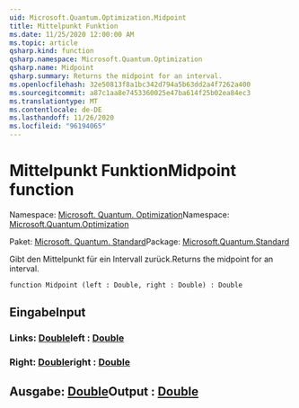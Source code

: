```yaml
---
uid: Microsoft.Quantum.Optimization.Midpoint
title: Mittelpunkt Funktion
ms.date: 11/25/2020 12:00:00 AM
ms.topic: article
qsharp.kind: function
qsharp.namespace: Microsoft.Quantum.Optimization
qsharp.name: Midpoint
qsharp.summary: Returns the midpoint for an interval.
ms.openlocfilehash: 32e50813f8a1bc342d794a5b63dd2a4f7262a400
ms.sourcegitcommit: a87c1aa8e7453360025e47ba614f25b02ea84ec3
ms.translationtype: MT
ms.contentlocale: de-DE
ms.lasthandoff: 11/26/2020
ms.locfileid: "96194065"
---
```

# <a name="midpoint-function"></a><span data-ttu-id="842a2-102">Mittelpunkt Funktion</span><span class="sxs-lookup"><span data-stu-id="842a2-102">Midpoint function</span></span>

<span data-ttu-id="842a2-103">Namespace: [Microsoft. Quantum. Optimization](xref:Microsoft.Quantum.Optimization)</span><span class="sxs-lookup"><span data-stu-id="842a2-103">Namespace: [Microsoft.Quantum.Optimization](xref:Microsoft.Quantum.Optimization)</span></span>

<span data-ttu-id="842a2-104">Paket: [Microsoft. Quantum. Standard](https://nuget.org/packages/Microsoft.Quantum.Standard)</span><span class="sxs-lookup"><span data-stu-id="842a2-104">Package: [Microsoft.Quantum.Standard](https://nuget.org/packages/Microsoft.Quantum.Standard)</span></span>


<span data-ttu-id="842a2-105">Gibt den Mittelpunkt für ein Intervall zurück.</span><span class="sxs-lookup"><span data-stu-id="842a2-105">Returns the midpoint for an interval.</span></span>

```qsharp
function Midpoint (left : Double, right : Double) : Double
```


## <a name="input"></a><span data-ttu-id="842a2-106">Eingabe</span><span class="sxs-lookup"><span data-stu-id="842a2-106">Input</span></span>

### <a name="left--double"></a><span data-ttu-id="842a2-107">Links: [Double](xref:microsoft.quantum.lang-ref.double)</span><span class="sxs-lookup"><span data-stu-id="842a2-107">left : [Double](xref:microsoft.quantum.lang-ref.double)</span></span>




### <a name="right--double"></a><span data-ttu-id="842a2-108">Right: [Double](xref:microsoft.quantum.lang-ref.double)</span><span class="sxs-lookup"><span data-stu-id="842a2-108">right : [Double](xref:microsoft.quantum.lang-ref.double)</span></span>





## <a name="output--double"></a><span data-ttu-id="842a2-109">Ausgabe: [Double](xref:microsoft.quantum.lang-ref.double)</span><span class="sxs-lookup"><span data-stu-id="842a2-109">Output : [Double](xref:microsoft.quantum.lang-ref.double)</span></span>


